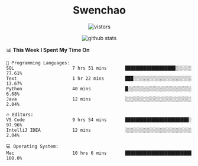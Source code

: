 <h1 align="center">Swenchao</h3>

<p align="center">
  <img src="https://visitor-badge.glitch.me/badge?page_id=Swenchao" alt="vistors" />
</p>

<p align="center">
  <img src="https://github-readme-stats.vercel.app/api?username=Swenchao&count_private=true&show_icons=true&theme=vue-dark&hide_title=true" alt="github stats" />
</p>

<!--START_SECTION:waka-->
📊 **This Week I Spent My Time On** 

```text
💬 Programming Languages: 
SQL                      7 hrs 51 mins       ███████████████████░░░░░░   77.61% 
Text                     1 hr 22 mins        ███░░░░░░░░░░░░░░░░░░░░░░   13.67% 
Python                   40 mins             █░░░░░░░░░░░░░░░░░░░░░░░░   6.68% 
Java                     12 mins             ░░░░░░░░░░░░░░░░░░░░░░░░░   2.04%

🔥 Editors: 
VS Code                  9 hrs 54 mins       ████████████████████████░   97.96% 
IntelliJ IDEA            12 mins             ░░░░░░░░░░░░░░░░░░░░░░░░░   2.04%

💻 Operating System: 
Mac                      10 hrs 6 mins       █████████████████████████   100.0%

```


<!--END_SECTION:waka-->
